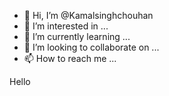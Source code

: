 - 👋 Hi, I’m @Kamalsinghchouhan
- 👀 I’m interested in ...
- 🌱 I’m currently learning ...
- 💞️ I’m looking to collaborate on ...
- 📫 How to reach me ...

<!---
Kamalsinghchouhan/Kamalsinghchouhan is a ✨ special ✨ repository because its `README.md` (this file) appears on your GitHub profile.
You can click the Preview link to take a look at your changes.
--->
Hello 
